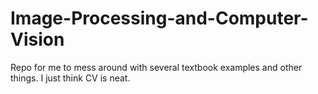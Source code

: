 # Image-Processing-and-Computer-Vision
Repo for me to mess around with several textbook examples and other things. I just think CV is neat.
